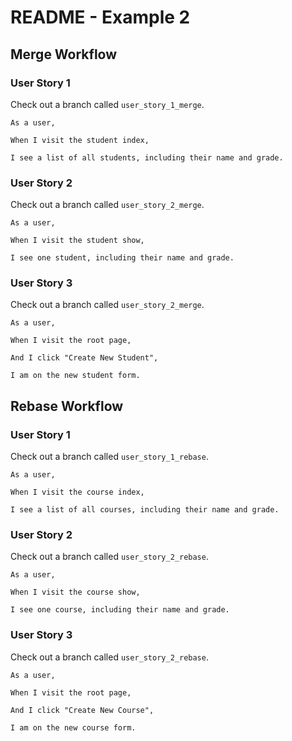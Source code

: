 # README - Example 2

## Merge Workflow

### User Story 1

Check out a branch called `user_story_1_merge`.

```
As a user,

When I visit the student index,

I see a list of all students, including their name and grade.
```

### User Story 2

Check out a branch called `user_story_2_merge`.

```
As a user,

When I visit the student show,

I see one student, including their name and grade.
```

### User Story 3

Check out a branch called `user_story_2_merge`.

```
As a user,

When I visit the root page,

And I click "Create New Student",

I am on the new student form.
```

## Rebase Workflow

### User Story 1

Check out a branch called `user_story_1_rebase`.

```
As a user,

When I visit the course index,

I see a list of all courses, including their name and grade.
```

### User Story 2

Check out a branch called `user_story_2_rebase`.

```
As a user,

When I visit the course show,

I see one course, including their name and grade.
```

### User Story 3

Check out a branch called `user_story_2_rebase`.

```
As a user,

When I visit the root page,

And I click "Create New Course",

I am on the new course form.
```
